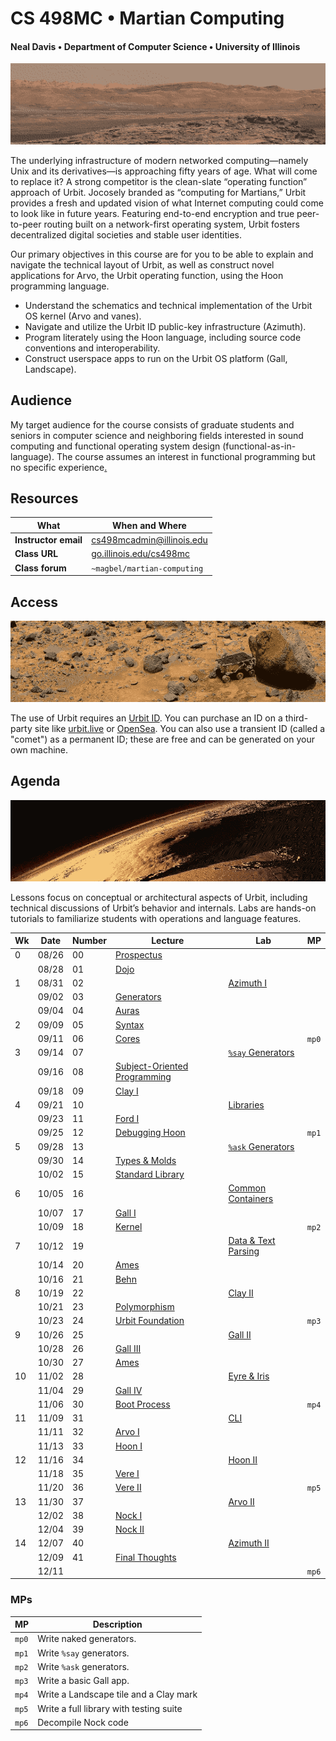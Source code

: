 #   CS 498MC • Martian Computing
#### Neal Davis • Department of Computer Science • University of Illinois

![](./img/mars-landscape-hero.png)

The underlying infrastructure of modern networked computing—namely Unix and its derivatives—is approaching fifty years of age.  What will come to replace it?  A strong competitor is the clean-slate “operating function” approach of Urbit.  Jocosely branded as “computing for Martians,” Urbit provides a fresh and updated vision of what Internet computing could come to look like in future years.  Featuring end-to-end encryption and true peer-to-peer routing built on a network-first operating system, Urbit fosters decentralized digital societies and stable user identities.

Our primary objectives in this course are for you to be able to explain and navigate the technical layout of Urbit, as well as construct novel applications for Arvo, the Urbit operating function, using the Hoon programming language.

- Understand the schematics and technical implementation of the Urbit OS kernel (Arvo and vanes).
- Navigate and utilize the Urbit ID public-key infrastructure (Azimuth).
- Program literately using the Hoon language, including source code conventions and interoperability.
- Construct userspace apps to run on the Urbit OS platform (Gall, Landscape).


##  Audience

My target audience for the course consists of graduate students and seniors in computer science and neighboring fields interested in sound computing and functional operating system design (functional-as-in-language).  The course assumes an interest in functional programming but no specific experience[.](https://en.wikipedia.org/wiki/Centzon_T%C5%8Dt%C5%8Dchtin)  <!-- egg -->


##  Resources

| What                 | When and Where |
| -------------------- | -------------- |
| **Instructor email** | [cs498mcadmin@illinois.edu](mailto:cs498mcadmin@illinois.edu?subject=CS498MC) |
| **Class URL**        | [go.illinois.edu/cs498mc](https://go.illinois.edu/cs498mc) |
| **Class forum**      | `~magbel/martian-computing` |


##  Access

![](./img/mars-pathfinder-hero.png)

The use of Urbit requires an [Urbit ID](https://urbit.org/using/install/).  You can purchase an ID on a third-party site like [urbit.live](https://urbit.live) or [OpenSea](https://opensea.io/).  You can also use a transient ID (called a "comet") as a permanent ID; these are free and can be generated on your own machine.


##  Agenda

![](./img/mars-olympus-mons-hero.png)

Lessons focus on conceptual or architectural aspects of Urbit, including technical discussions of Urbit’s behavior and internals.  Labs are hands-on tutorials to familiarize students with operations and language features.

| Wk | Date | Number | Lecture | Lab | MP |
| -- | ---- | ------ | ------- | --- | -- |
| 0 | 08/26 | 00 | [Prospectus](./lessons/lesson00-prospectus.md) |  |  |
|  | 08/28 | 01 | [Dojo](./lessons/lesson01-dojo.md) |  |  |
| 1 | 08/31 | 02 |  | [Azimuth I](./lessons/lesson02-azimuth-1.md) |  |
|  | 09/02 | 03 | [Generators](./lessons/lesson03-generators.md) |  |  |
|  | 09/04 | 04 | [Auras](./lessons/lesson04-aura.md) |  |  |
| 2 | 09/09 | 05 | [Syntax](./lessons/lesson05-syntax.md) |  |  |
|  | 09/11 | 06 | [Cores](./lessons/lesson06-cores.md) |  | `mp0` |
| 3 | 09/14 | 07 |  | [`%say` Generators](./lessons/lesson07-say-generators.md) |  |
|  | 09/16 | 08 | [Subject-Oriented Programming](./lessons/lesson08-subject-oriented-programming.md) |  |  |
|  | 09/18 | 09 | [Clay I](./lessons/lesson09-clay-1.md) |  |  |
| 4 | 09/21 | 10 |  | [Libraries](./lessons/lesson10-libraries.md) |  |
|  | 09/23 | 11 | [Ford I](./lessons/lesson11-ford-1.md) |  |  |
|  | 09/25 | 12 | [Debugging Hoon](./lessons/lesson12-debugging.md) |  | `mp1` |
| 5 | 09/28 | 13 |  | [`%ask` Generators](./lessons/lesson13-ask.md) |  |
|  | 09/30 | 14 | [Types & Molds](./lessons/lesson14-typechecking.md) |  |  |
|  | 10/02 | 15 | [Standard Library](./lessons/lesson15-stdlib.md) |  |  |
| 6 | 10/05 | 16 |  | [Common Containers](./lessons/lesson16-containers.md) |  |
|  | 10/07 | 17 | [Gall I](./lessons/lesson17-gall-1.md) |  |  |
|  | 10/09 | 18 | [Kernel](./lessons/lesson18-kernel.md) |  | `mp2` |
| 7 | 10/12 | 19 |  | [Data & Text Parsing](./lessons/lesson19-text-parsing.md) |  |
|  | 10/14 | 20 | [Ames](./lessons/lesson20-ames.md) |  |  |
|  | 10/16 | 21 | [Behn](./lessons/lesson21-behn.md) |  |  |
| 8 | 10/19 | 22 |  | [Clay II](./lessons/lesson22-clay-2.md) |  |
|  | 10/21 | 23 | [Polymorphism](./lessons/lesson23-polymorphism.md) |  |  |
|  | 10/23 | 24 | [Urbit Foundation](./lessons/lesson24-foundation.md) |  | `mp3` |
| 9 | 10/26 | 25 |  | [Gall II](./lessons/lesson25-gall-2.md) |  |
|  | 10/28 | 26 | [Gall III](./lessons/lesson26-gall-3.md) |  |  |
|  | 10/30 | 27 | [Ames](./lessons/lesson27-ames.md) |  |  |
| 10 | 11/02 | 28 |  | [Eyre & Iris]((./lessons/lesson28-eyre-iris.md)) |  |
|  | 11/04 | 29 | [Gall IV](./lessons/lesson29-gall-4-communication.md) |  |  |
|  | 11/06 | 30 | [Boot Process](./lessons/lesson30-boot-process.md) |  | `mp4` |
| 11 | 11/09 | 31 |  | [CLI](./lessons/lesson31-cli.md) |  |
|  | 11/11 | 32 | [Arvo I]((./lessons/lesson32-arvo-1.md)) |  |  |
|  | 11/13 | 33 | [Hoon I](./lessons/lesson33-hoon-1.md) |  |  |
| 12 | 11/16 | 34 |  | [Hoon II](./lessons/lesson34-hoon-2.md) |  |
|  | 11/18 | 35 | [Vere I](./lessons/lesson35-vere-1.md) |  |  |
|  | 11/20 | 36 | [Vere II](./lessons/lesson36-vere-2.md) |  | `mp5` |
| 13 | 11/30 | 37 |  | [Arvo II](./lessons/lesson37-arvo-2.md) |  |
|  | 12/02 | 38 | [Nock I](./lessons/lesson38-nock-1.md) |  |  |
|  | 12/04 | 39 | [Nock II](./lessons/lesson39-nock-2.md) |  |  |
| 14 | 12/07 | 40 |  | [Azimuth II](./lessons/lesson40-azimuth-2.md) |  |
|  | 12/09 | 41 | [Final Thoughts](./lessons/lesson41-final-thoughts.md) |  |  |
|  | 12/11 |  |  |  | `mp6` |


### MPs

| **MP** | **Description**         |
| ----- | ------------------------ |
| `mp0` | Write naked generators. |
| `mp1` | Write `%say` generators. |
| `mp2` | Write `%ask` generators. |
| `mp3` | Write a basic Gall app. |
| `mp4` | Write a Landscape tile and a Clay mark |
| `mp5` | Write a full library with testing suite |
| `mp6` | Decompile Nock code |
